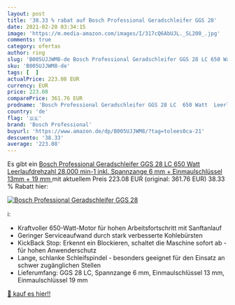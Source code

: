```yaml
---
layout: post
title: '38.33 % rabat auf Bosch Professional Geradschleifer GGS 28'
date: 2021-02-20 03:34:15
image: 'https://m.media-amazon.com/images/I/317cQ6AbUJL._SL200_.jpg'
comments: true
category: ofertas
author: ring
slug: 'B005UJJWM8-de Bosch Professional Geradschleifer GGS 28 LC 650 Watt...'
sku: 'B005UJJWM8-de'
tags: [  ]
actualPrice: 223.08 EUR
currency: EUR
price: 223.08
comparePrice: 361.76 EUR
prodname: 'Bosch Professional Geradschleifer GGS 28 LC  650 Watt  Leerlaufdrehzahl 28.000 min-1  inkl. Spannzange 6 mm + Einmaulschlüssel 13mm + 19 mm '
country: 'de'
flag: '🇩🇪'
brand: 'Bosch Professional'
buyurl: 'https://www.amazon.de/dp/B005UJJWM8/?tag=tolees0ca-21'
descuento: '38.33'
average: '223.08'
---
```


Es gibt ein [Bosch Professional Geradschleifer GGS 28 LC  650 Watt  Leerlaufdrehzahl 28.000 min-1  inkl. Spannzange 6 mm + Einmaulschlüssel 13mm + 19 mm ](https://www.amazon.de/dp/B005UJJWM8/?tag=tolees0ca-21) mit aktuellem Preis 223.08 EUR (original: 361.76 EUR) 38.33 % Rabatt hier:

[![Bosch Professional Geradschleifer GGS 28](https://m.media-amazon.com/images/I/317cQ6AbUJL._SL200_.jpg)](https://www.amazon.de/dp/B005UJJWM8/?tag=tolees0ca-21)

ℹ️:

- Kraftvoller 650-Watt-Motor für hohen Arbeitsfortschritt mit Sanftanlauf
- Geringer Serviceaufwand durch stark verbesserte Kohlebürsten
- KickBack Stop: Erkennt ein Blockieren, schaltet die Maschine sofort ab - für hohen Anwenderschutz
- Lange, schlanke Schleifspindel - besonders geeignet für den Einsatz an schwer zugänglichen Stellen
- Lieferumfang: GGS 28 LC, Spannzange 6 mm, Einmaulschlüssel 13 mm, Einmaulschlüssel 19 mm

[🛒 kauf es hier!!](https://www.amazon.de/dp/B005UJJWM8/?tag=tolees0ca-21)

